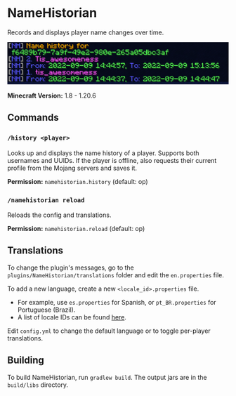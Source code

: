 # NameHistorian

Records and displays player name changes over time.

![Screenshot of /history command](docs/demo.png)

**Minecraft Version:** 1.8 - 1.20.6

## Commands

### `/history <player>`

Looks up and displays the name history of a player. Supports both usernames and UUIDs. If the player is offline, also requests their current profile from the Mojang servers and saves it.

**Permission:** `namehistorian.history` (default: op)

### `/namehistorian reload`

Reloads the config and translations.

**Permission:** `namehistorian.reload` (default: op)

## Translations

To change the plugin's messages, go to the `plugins/NameHistorian/translations` folder and edit the `en.properties` file.

To add a new language, create a new `<locale_id>.properties` file.

- For example, use `es.properties` for Spanish, or `pt_BR.properties` for Portuguese (Brazil).
- A list of locale IDs can be found [here](https://www.localeplanet.com/java/).

Edit `config.yml` to change the default language or to toggle per-player translations.

## Building

To build NameHistorian, run `gradlew build`. The output jars are in the `build/libs` directory.
